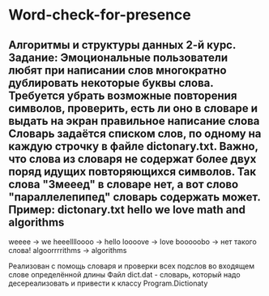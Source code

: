 # Word-check-for-presence
Алгоритмы и структуры данных 2-й курс.
Задание:
Эмоциональные пользователи любят при написании слов многократно дублировать некоторые буквы слова. Требуется убрать возможные повторения символов, проверить, есть ли оно в словаре и выдать на экран правильное написание слова
Словарь задаётся списком слов, по одному на каждую строчку в файле dictonary.txt. Важно, что слова из словаря не содержат более двух поряд идущих повторяющихся символов. Так слова "Змееед" в словаре нет, а вот слово "параллелепипед" словарь содержать может. 
Пример: 
dictonary.txt
  hello
  we
  love
  math
  and
  algorithms
------------------------  
weeee -> we
heeelllloooo -> hello
loooove -> love
booooobo ->  нет такого слова!
algoorrrrithms -> algorithms

Реализован с помощь словаря и проверки всех подслов во входящем слове определённой длины
Файл dict.dat - словарь, который надо десереализовать и привести к классу Program.Dictionaty


 
